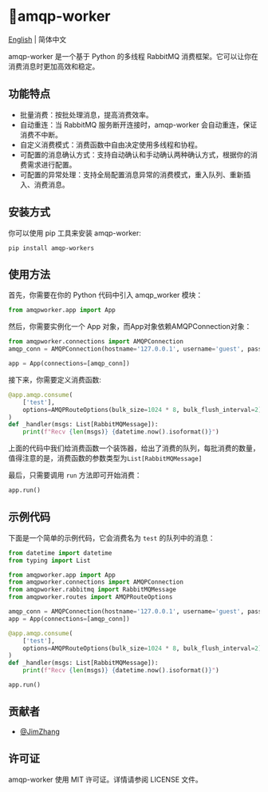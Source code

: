 # 🐰amqp-worker
[English](https://git.loom.run/Coder/amqp-worker/src/branch/master/README.md) | 简体中文

amqp-worker 是一个基于 Python 的多线程 RabbitMQ 消费框架。它可以让你在消费消息时更加高效和稳定。

## 功能特点

- 批量消费：按批处理消息，提高消费效率。
- 自动重连：当 RabbitMQ 服务断开连接时，amqp-worker 会自动重连，保证消费不中断。
- 自定义消费模式：消费函数中自由决定使用多线程和协程。
- 可配置的消息确认方式：支持自动确认和手动确认两种确认方式，根据你的消费需求进行配置。
- 可配置的异常处理：支持全局配置消息异常的消费模式，重入队列、重新插入、消费消息。

## 安装方式

你可以使用 pip 工具来安装 amqp-worker:

```
pip install amqp-workers
```

## 使用方法

首先，你需要在你的 Python 代码中引入 amqp_worker 模块：

```python
from amqpworker.app import App
```

然后，你需要实例化一个 App 对象，而App对象依赖AMQPConnection对象：

```python
from amqpworker.connections import AMQPConnection
amqp_conn = AMQPConnection(hostname='127.0.0.1', username='guest', password='guest', port=5672)

app = App(connections=[amqp_conn])
```



接下来，你需要定义消费函数:

```python
@app.amqp.consume(
    ['test'],
    options=AMQPRouteOptions(bulk_size=1024 * 8, bulk_flush_interval=2)
)
def _handler(msgs: List[RabbitMQMessage]):
    print(f"Recv {len(msgs)} {datetime.now().isoformat()}")
```


上面的代码中我们给消费函数一个装饰器，给出了消费的队列，每批消费的数量，值得注意的是，消费函数的参数类型为`List[RabbitMQMessage]`

最后，只需要调用 `run` 方法即可开始消费：

```python
app.run()
```

## 示例代码

下面是一个简单的示例代码，它会消费名为 `test` 的队列中的消息：

```python
from datetime import datetime
from typing import List

from amqpworker.app import App
from amqpworker.connections import AMQPConnection
from amqpworker.rabbitmq import RabbitMQMessage
from amqpworker.routes import AMQPRouteOptions

amqp_conn = AMQPConnection(hostname='127.0.0.1', username='guest', password='guest', port=5672)
app = App(connections=[amqp_conn])

@app.amqp.consume(
    ['test'],
    options=AMQPRouteOptions(bulk_size=1024 * 8, bulk_flush_interval=2)
)
def _handler(msgs: List[RabbitMQMessage]):
    print(f"Recv {len(msgs)} {datetime.now().isoformat()}")

app.run()

```

## 贡献者

- [@JimZhang](https://git.loom.run/zzl221000)

## 许可证

amqp-worker 使用 MIT 许可证。详情请参阅 LICENSE 文件。